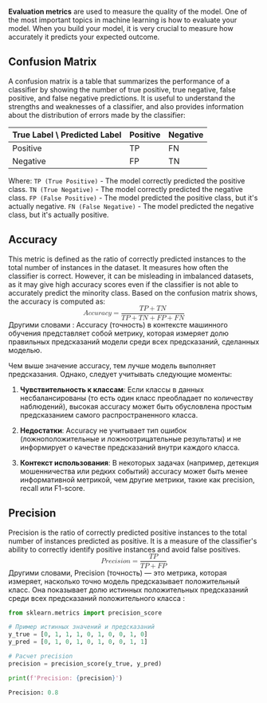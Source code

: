**Evaluation metrics** are used to measure the quality of the model. One of the most important topics in machine learning is how to evaluate your model. When you build your model, it is very crucial to measure how accurately it predicts your expected outcome.

<h2>Confusion Matrix</h2>
A confusion matrix is a table that summarizes the performance of a classifier by showing the number of true positive, true negative, false positive, and false negative predictions. It is useful to understand the strengths and weaknesses of a classifier, and also provides information about the distribution of errors made by the classifier:

| True Label \ Predicted Label | Positive | Negative |
| ---------------------------- | -------- | -------- |
| Positive                     | TP       | FN       |
| Negative                     | FP       | TN       |

Where:
`TP (True Positive)` - The model correctly predicted the positive class.
`TN (True Negative)` - The model correctly predicted the negative class.
`FP (False Positive)` - The model predicted the positive class, but it's actually negative.
`FN (False Negative)` - The model predicted the negative class, but it's actually positive.


<h2>Accuracy</h2>
This metric is defined as the ratio of correctly predicted instances to the total number of instances in the dataset. It measures how often the classifier is correct. However, it can be misleading in imbalanced datasets, as it may give high accuracy scores even if the classifier is not able to accurately predict the minority class. Based on the confusion matrix shows, the accuracy is computed as:

<math xmlns="http://www.w3.org/1998/Math/MathML" display="block">
  <mi>A</mi>
  <mi>c</mi>
  <mi>c</mi>
  <mi>u</mi>
  <mi>r</mi>
  <mi>a</mi>
  <mi>c</mi>
  <mi>y</mi>
  <mo>=</mo>
  <mfrac>
    <mrow>
      <mi>T</mi>
      <mi>P</mi>
      <mo>+</mo>
      <mi>T</mi>
      <mi>N</mi>
    </mrow>
    <mrow>
      <mi>T</mi>
      <mi>P</mi>
      <mo>+</mo>
      <mi>T</mi>
      <mi>N</mi>
      <mo>+</mo>
      <mi>F</mi>
      <mi>P</mi>
      <mo>+</mo>
      <mi>F</mi>
      <mi>N</mi>
    </mrow>
  </mfrac>
</math>
Другими словами : Accuracy (точность) в контексте машинного обучения представляет собой метрику, которая измеряет долю правильных предсказаний модели среди всех предсказаний, сделанных моделью.

Чем выше значение accuracy, тем лучше модель выполняет предсказания. Однако, следует учитывать следующие моменты:

1. **Чувствительность к классам**: Если классы в данных несбалансированы (то есть один класс преобладает по количеству наблюдений), высокая accuracy может быть обусловлена простым предсказанием самого распространенного класса.

2. **Недостатки**: Accuracy не учитывает тип ошибок (ложноположительные и ложноотрицательные результаты) и не информирует о качестве предсказаний внутри каждого класса.

3. **Контекст использования**: В некоторых задачах (например, детекция мошенничества или редких событий) accuracy может быть менее информативной метрикой, чем другие метрики, такие как precision, recall или F1-score.


<h2>Precision</h2>
Precision is the ratio of correctly predicted positive instances to the total number of instances predicted as positive. It is a measure of the classifier's ability to correctly identify positive instances and avoid false positives.
<math xmlns="http://www.w3.org/1998/Math/MathML" display="block">
  <mi>P</mi>
  <mi>r</mi>
  <mi>e</mi>
  <mi>c</mi>
  <mi>i</mi>
  <mi>s</mi>
  <mi>i</mi>
  <mi>o</mi>
  <mi>n</mi>
  <mo>=</mo>
  <mfrac>
    <mrow>
      <mi>T</mi>
      <mi>P</mi>
    </mrow>
    <mrow>
      <mi>T</mi>
      <mi>P</mi>
      <mo>+</mo>
      <mi>F</mi>
      <mi>P</mi>
    </mrow>
  </mfrac>
</math>
Другими словами, Precision (точность) — это метрика, которая измеряет, насколько точно модель предсказывает положительный класс. Она показывает долю истинных положительных предсказаний среди всех предсказаний положительного класса : 

```python 
from sklearn.metrics import precision_score

# Пример истинных значений и предсказаний
y_true = [0, 1, 1, 1, 0, 1, 0, 0, 1, 0]
y_pred = [0, 1, 0, 1, 0, 1, 0, 0, 1, 1]

# Расчет precision
precision = precision_score(y_true, y_pred)

print(f'Precision: {precision}')

Precision: 0.8
```